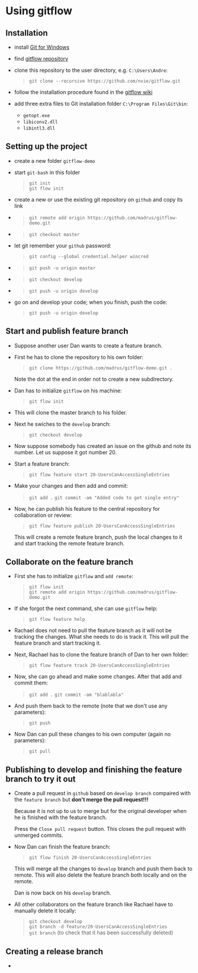 # Using gitflow

## Installation

*  install [Git for Windows](https://git-for-windows.github.io/)
*  find [gitflow repository](https://github.com/nvie/gitflow)
*  clone this repository to the user directory, e.g. `C:\Users\Andre`:

   > `git clone --recursive https://github.com/nvie/gitflow.git`

*  follow the installation procedure found in the [gitflow wiki](https://github.com/nvie/gitflow/wiki/windows)
*  add three extra files to Git installation folder `C:\Program Files\Git\bin`:
   *  `getopt.exe`
   *  `libiconv2.dll`
   *  `libintl3.dll`  

## Setting up the project
 
*  create a new folder `gitflow-demo`
*  start `git-bash` in this folder

   > `git init`  
   > `git flow init`

*  create a new or use the existing git repository on `github` and copy its link
*  > `git remote add origin https://github.com/madrus/gitflow-demo.git`
*  > `git checkout master`
*  let git remember your `github` password:

   > `git config --global credential.helper wincred`

*  > `git push -u origin master`
*  > `git checkout develop`
*  > `git push -u origin develop`
*  go on and develop your code; when you finish, push the code:

   > `git push -u origin develop`  

## Start and publish feature branch

*  Suppose another user Dan wants to create a feature branch.
*  First he has to clone the repository to his own folder:

   > `git clone https://github.com/madrus/gitflow-demo.git .`  
   
   Note the dot at the end in order not to create a new subdirectory.
*  Dan has to initialize `gitflow` on his machine:

   > `git flow init`

*  This will clone the master branch to his folder.
*  Next he swiches to the `develop` branch:

   > `git checkout develop`

*  Now suppose somebody has created an issue on the github and note its number.
   Let us suppose it got number 20.
*  Start a feature branch:

   > `git flow feature start 20-UsersCanAccessSingleEntries`

*  Make your changes and then add and commit:

   > `git add .`
   > `git commit -am "Added code to get single entry"`

*  Now, he can publish his feature to the central repository for 
   collaboration or review:

   > `git flow feature publish 20-UsersCanAccessSingleEntries`
   
   This will create a remote feature branch, push the local changes to it and 
   start tracking the remote feature branch.

## Collaborate on the feature branch

*  First she has to initialize `gitflow` and `add remote`:

   > `git flow init`  
   > `git remote add origin https://github.com/madrus/gitflow-demo.git`
   
*  If she forgot the next command, she can use `gitflow` help:

   > `git flow feature help`

*  Rachael does not need to pull the feature branch as it will not be
   tracking the changes. What she needs to do is track it. This will
   pull the feature branch and start tracking it.
*  Next, Rachael has to clone the feature branch of Dan to her own folder:

   > `git flow feature track 20-UsersCanAccessSingleEntries` 

*  Now, she can go ahead and make some changes. After that add and commit them:

   > `git add .`
   > `git commit -am "blablabla"`
   
*  And push them back to the remote (note that we don't use any parameters):

   > `git push`
   
*  Now Dan can pull these changes to his own computer (again no parameters):

   > `git pull`
   
## Publishing to develop and finishing the feature branch to try it out

*  Create a pull request in `github` based on `develop branch` compaired
   with the `feature branch` but **don't merge the pull request!!!** 
   
   Because it is not up to us to merge but for the original developer
   when he is finished with the feature branch. 
   
   Press the `Close pull request` button. This closes the pull request with unmerged commits.
*  Now Dan can finish the feature branch:

   > `git flow finish 20-UsersCanAccessSingleEntries`
   
   This will merge all the changes to `develop` branch and push them 
   back to remote. This will also delete the feature branch both locally
   and on the remote. 
   
   Dan is now back on his `develop` branch.
   
*  All other collaborators on the feature branch like Rachael have to manually
   delete it locally:
   
   > `git checkout develop`  
   > `git branch -d feature/20-UsersCanAccessSingleEntries`  
   > `git branch` (to check that it has been successfully deleted)
   
## Creating a release branch

*  